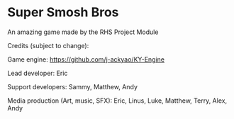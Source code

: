 # Super Smosh Bros

An amazing game made by the RHS Project Module

Credits (subject to change):

Game engine: https://github.com/j-ackyao/KY-Engine

Lead developer: Eric

Support developers: Sammy, Matthew, Andy

Media production (Art, music, SFX): Eric, Linus, Luke, Matthew, Terry, Alex, Andy

